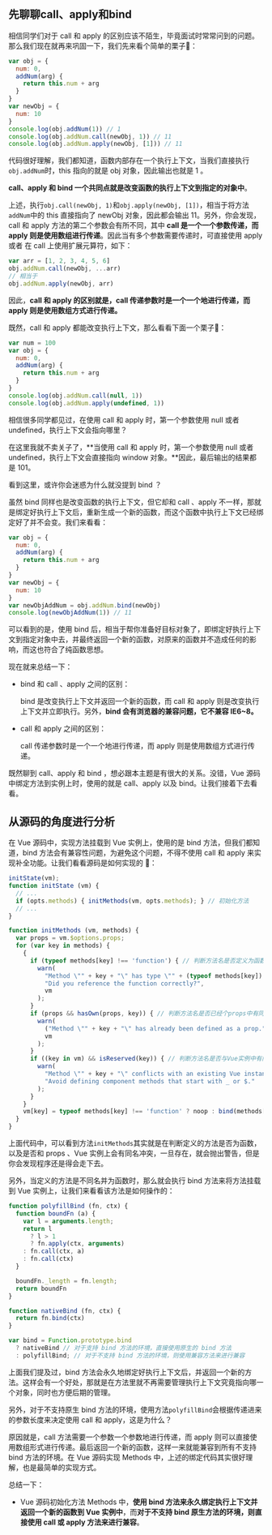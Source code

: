 ## 先聊聊call、apply和bind

相信同学们对于 call 和 apply 的区别应该不陌生，毕竟面试时常常问到的问题。那么我们现在就再来巩固一下，我们先来看个简单的栗子🌰：

```javascript
var obj = {
  num: 0,
  addNum(arg) {
    return this.num + arg
  }
}
var newObj = {
  num: 10
}
console.log(obj.addNum(1)) // 1
console.log(obj.addNum.call(newObj, 1)) // 11
console.log(obj.addNum.apply(newObj, [1])) // 11
```

代码很好理解，我们都知道，函数内部存在一个执行上下文，当我们直接执行`obj.addNum`时，this 指向的就是 obj 对象，因此输出也就是 1 。

**call、apply 和 bind 一个共同点就是改变函数的执行上下文到指定的对象中**。

上述，执行`obj.call(newObj, 1)`和`obj.apply(newObj, [1])`，相当于将方法`addNum`中的 this 直接指向了 newObj 对象，因此都会输出 11。另外，你会发现，call 和 apply 方法的第二个参数会有所不同，其中 **call 是一个一个参数传递，而 apply 则是使用数组进行传递**。因此当有多个参数需要传递时，可直接使用 apply 或者 在 call 上使用扩展元算符，如下：

```javascript
var arr = [1, 2, 3, 4, 5, 6]
obj.addNum.call(newObj, ...arr)
// 相当于
obj.addNum.apply(newObj, arr)
```

因此，**call 和 apply 的区别就是，call 传递参数时是一个一个地进行传递，而 apply 则是使用数组方式进行传递。**

既然，call 和 apply 都能改变执行上下文，那么看看下面一个栗子🌰：

```javascript
var num = 100
var obj = {
  num: 0,
  addNum(arg) {
    return this.num + arg
  }
}
console.log(obj.addNum.call(null, 1))
console.log(obj.addNum.apply(undefined, 1))
```

相信很多同学都见过，在使用 call 和 apply 时，第一个参数使用 null 或者 undefined，执行上下文会指向哪里？

在这里我就不卖关子了，**当使用 call 和 apply 时，第一个参数使用 null 或者 undefined，执行上下文会直接指向 window 对象。**因此，最后输出的结果都是 101。

看到这里，或许你会迷惑为什么就没提到 bind ？

虽然 bind 同样也是改变函数的执行上下文，但它却和 call 、apply 不一样，那就是绑定好执行上下文后，重新生成一个新的函数，而这个函数中执行上下文已经绑定好了并不会变。我们来看看：

```javascript
var obj = {
  num: 0,
  addNum(arg) {
    return this.num + arg
  }
}
var newObj = {
  num: 10
}
var newObjAddNum = obj.addNum.bind(newObj)
console.log(newObjAddNum(1)) // 11
```

可以看到的是，使用 bind 后，相当于帮你准备好目标对象了，即绑定好执行上下文到指定对象中去，并最终返回一个新的函数，对原来的函数并不造成任何的影响，而这也符合了纯函数思想。

现在就来总结一下：

- bind 和 call 、apply 之间的区别：

  bind 是改变执行上下文并返回一个新的函数，而 call 和 apply 则是改变执行上下文并立即执行。另外，**bind 会有浏览器的兼容问题，它不兼容 IE6~8。**

- call 和 apply 之间的区别：

  call 传递参数时是一个一个地进行传递，而 apply 则是使用数组方式进行传递。



既然聊到 call、apply 和 bind ，想必跟本主题是有很大的关系。没错，Vue 源码中绑定方法到实例上时，使用的就是 call、apply 以及 bind。让我们接着下去看看。



## 从源码的角度进行分析

在 Vue 源码中，实现方法挂载到 Vue 实例上，使用的是 bind 方法，但我们都知道，bind 方法会有兼容性问题，为避免这个问题，不得不使用 call 和 apply 来实现补全功能。让我们看看源码是如何实现的 🤔：

```javascript
initState(vm);
function initState (vm) {
  // ...
  if (opts.methods) { initMethods(vm, opts.methods); } // 初始化方法
  // ...
}

function initMethods (vm, methods) {
  var props = vm.$options.props;
  for (var key in methods) {
    {
      if (typeof methods[key] !== 'function') { // 判断方法名是否定义为函数类型
        warn(
          "Method \"" + key + "\" has type \"" + (typeof methods[key]) + "\" in the component definition. " +
          "Did you reference the function correctly?",
          vm
        );
      }
      if (props && hasOwn(props, key)) { // 判断方法名是否已经个props中有同名冲突
        warn(
          ("Method \"" + key + "\" has already been defined as a prop."),
          vm
        );
      }
      if ((key in vm) && isReserved(key)) { // 判断方法名是否与Vue实例中有同名冲突
        warn(
          "Method \"" + key + "\" conflicts with an existing Vue instance method. " +
          "Avoid defining component methods that start with _ or $."
        );
      }
    }
    vm[key] = typeof methods[key] !== 'function' ? noop : bind(methods[key], vm); // bind 函数就是关键绑定函数
  }
}
```

上面代码中，可以看到方法`initMethods`其实就是在判断定义的方法是否为函数，以及是否和 props 、Vue 实例上会有同名冲突，一旦存在，就会抛出警告，但是你会发现程序还是得会走下去。

另外，当定义的方法是不同名并为函数时，那么就会执行 bind 方法来将方法挂载到 Vue 实例上，让我们来看看该方法是如何操作的：

```javascript
function polyfillBind (fn, ctx) {
  function boundFn (a) {
    var l = arguments.length;
    return l
      ? l > 1
      ? fn.apply(ctx, arguments)
    : fn.call(ctx, a)
    : fn.call(ctx)
  }

  boundFn._length = fn.length;
  return boundFn
}

function nativeBind (fn, ctx) {
  return fn.bind(ctx)
}

var bind = Function.prototype.bind
  ? nativeBind // 对于支持 bind 方法的环境，直接使用原生的 bind 方法
  : polyfillBind; // 对于不支持 bind 方法的环境，则使用兼容方法来进行兼容

```

上面我们提及过，bind 方法会永久地绑定好执行上下文后，并返回一个新的方法。这样会有一个好处，那就是在方法里就不再需要管理执行上下文究竟指向哪一个对象，同时也方便后期的管理。

另外，对于不支持原生 bind 方法的环境，使用方法`polyfillBind`会根据传递进来的参数长度来决定使用 call 和 apply，这是为什么？

原因就是，call 方法需要一个参数一个参数地进行传递，而 apply 则可以直接使用数组形式进行传递。最后返回一个新的函数，这样一来就能兼容到所有不支持 bind 方法的环境。在 Vue 源码实现 Methods 中，上述的绑定代码其实很好理解，也是最简单的实现方式。

总结一下：

- Vue 源码初始化方法 Methods 中，**使用 bind 方法来永久绑定执行上下文并返回一个新的函数到 Vue 实例中**，而**对于不支持 bind 原生方法的环境，则直接使用 call 或 apply 方法来进行兼容**。





















